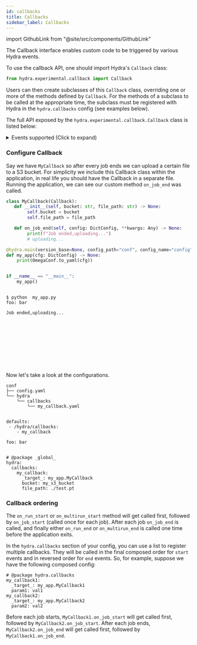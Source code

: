 ```yaml
---
id: callbacks
title: Callbacks
sidebar_label: Callbacks
---
```


import GithubLink from "@site/src/components/GithubLink"


The <GithubLink to="hydra/experimental/callback.py">Callback interface</GithubLink> enables custom
code to be triggered by various Hydra events.

To use the callback API, one should import Hydra's `Callback` class:
```python
from hydra.experimental.callback import Callback
```
Users can then create subclasses of this `Callback` class, overriding one or more of
the methods defined by `Callback`. For the methods of a subclass to be called at the
appropriate time, the subclass must be registered with Hydra in the `hydra.callbacks` config
 (see examples below).

The full API exposed by the `hydra.experimental.callback.Callback` class is listed below:

<details><summary>Events supported (Click to expand)</summary>

```python
class Callback:
    def on_run_start(self, config: DictConfig, **kwargs: Any) -> None:
        """
        Called in RUN mode before job starts.
        """
        ...

    def on_run_end(self, config: DictConfig, **kwargs: Any) -> None:
        """
        Called in RUN mode after job ends.
        """
        ...

    def on_multirun_start(self, config: DictConfig, **kwargs: Any) -> None:
        """
        Called in MULTIRUN mode before any job starts.
        """
        ...

    def on_multirun_end(self, config: DictConfig, **kwargs: Any) -> None:
        """
        Called in MULTIRUN mode after all jobs end.
        """
        ...

    def on_job_start(self, config: DictConfig, **kwargs: Any) -> None:
        """
        Called in both RUN and MULTIRUN modes, once for each Hydra job (before running
        application code).
        """
        ...

    def on_job_end(
        self, config: DictConfig, job_return: JobReturn, **kwargs: Any
    ) -> None:
        """
        Called in both RUN and MULTIRUN modes, once for each Hydra job (after running
        application code).
        """
        ...

```
</details>

### Configure Callback

Say we have `MyCallback` so after every job ends we can upload a certain file to a S3 bucket.
For simplicity we include this Callback class within the application, in real life you should have the
Callback in a separate file.
Running the application, we can see our custom method `on_job_end` was called.

<div className="row">
<div className="col col--9">

```python title="my_app.py"
class MyCallback(Callback):
   def __init__(self, bucket: str, file_path: str) -> None:
        self.bucket = bucket
        self.file_path = file_path

   def on_job_end(self, config: DictConfig, **kwargs: Any) -> None:
        print(f"Job ended,uploading...")
        # uploading...

@hydra.main(version_base=None, config_path="conf", config_name="config")
def my_app(cfg: DictConfig) -> None:
    print(OmegaConf.to_yaml(cfg))


if __name__ == "__main__":
    my_app()
``` 
</div>
<div className="col col--3" >

```commandline title="output"

$ python  my_app.py
foo: bar

Job ended,uploading...











```
</div>
</div>

Now let's take a look at the configurations. 

<div className="row">
<div className="col col--4">

```commandline title="$ tree conf"
conf
├── config.yaml
└── hydra
    └── callbacks
        └── my_callback.yaml


```
</div>
<div className="col  col--3">

```commandline title="conf/config.yaml"
defaults:
 - /hydra/callbacks:
    - my_callback

foo: bar


```
</div>
<div className="col  col--5">

```commandline title="conf/hydra/callbacks/my_callback.yaml"
# @package _global_
hydra:
  callbacks:
    my_callback:
      _target_: my_app.MyCallback
      bucket: my_s3_bucket
      file_path: ./test.pt
```
</div>
</div>


### Callback ordering
The `on_run_start` or `on_multirun_start` method will get called first,
followed by `on_job_start` (called once for each job).
After each job `on_job_end` is called, and finally either `on_run_end` or
`on_multirun_end` is called one time before the application exits.

In the `hydra.callbacks` section of your config, you can use a list to register multiple callbacks. They will be called in the final composed order for `start` events and
in reversed order for `end` events. So, for example, suppose we have the following composed config:
```commandline title="python my_app.py --cfg hydra -p hydra.callbacks"
# @package hydra.callbacks
my_callback1:
  _target_: my_app.MyCallback1
  param1: val1
my_callback2:
  _target_: my_app.MyCallback2
  param2: val2
```
Before each job starts, `MyCallback1.on_job_start` will get called first,
followed by `MyCallback2.on_job_start`.
After each job ends, `MyCallback2.on_job_end` will get called first,
followed by `MyCallback1.on_job_end`.
